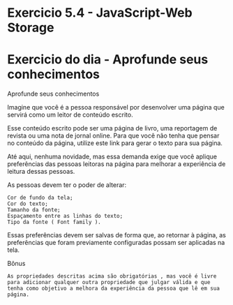 # Exercicio 5.4 - JavaScript-Web Storage

# Exercicio do dia - Aprofunde seus conhecimentos

Aprofunde seus conhecimentos

Imagine que você é a pessoa responsável por desenvolver uma página que servirá como um leitor de conteúdo escrito.

Esse conteúdo escrito pode ser uma página de livro, uma reportagem de revista ou uma nota de jornal online. Para que você não tenha que pensar no conteúdo da página, utilize este link para gerar o texto para sua página.

Até aqui, nenhuma novidade, mas essa demanda exige que você aplique preferências das pessoas leitoras na página para melhorar a experiência de leitura dessas pessoas.

As pessoas devem ter o poder de alterar:

    Cor de fundo da tela;
    Cor do texto;
    Tamanho da fonte;
    Espaçamento entre as linhas do texto;
    Tipo da fonte ( Font family ).

Essas preferências devem ser salvas de forma que, ao retornar à página, as preferências que foram previamente configuradas possam ser aplicadas na tela.

Bônus

    As propriedades descritas acima são obrigatórias , mas você é livre para adicionar qualquer outra propriedade que julgar válida e que tenha como objetivo a melhora da experiência da pessoa que lê em sua página.
